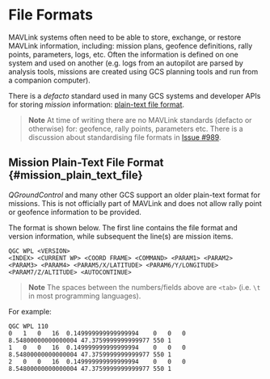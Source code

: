 # File Formats

MAVLink systems often need to be able to store, exchange, or restore MAVLink information, including: mission plans, geofence definitions, rally points, parameters, logs, etc.
Often the information is defined on one system and used on another (e.g. logs from an autopilot are parsed by analysis tools, missions are created using GCS planning tools and run from a companion computer).

There is a _defacto_ standard used in many GCS systems and developer APIs for storing _mission_ information: [plain-text file format](#mission_plain_text_file).

> **Note** At time of writing there are no MAVLink standards (defacto or otherwise) for: geofence, rally points, parameters etc.
> There is a discussion about standardising file formats in [Issue #989](https://github.com/mavlink/mavlink/issues/989).

## Mission Plain-Text File Format {#mission_plain_text_file}

_QGroundControl_ and many other GCS support an older plain-text format for missions.
This is not officially part of MAVLink and does not allow rally point or geofence information to be provided.

The format is shown below.
The first line contains the file format and version information, while subsequent the line(s) are mission items.

```
QGC WPL <VERSION>
<INDEX> <CURRENT WP> <COORD FRAME> <COMMAND> <PARAM1> <PARAM2> <PARAM3> <PARAM4> <PARAM5/X/LATITUDE> <PARAM6/Y/LONGITUDE> <PARAM7/Z/ALTITUDE> <AUTOCONTINUE>
```

> **Note** The spaces between the numbers/fields above are `<tab>` (i.e. `\t` in most programming languages).

For example:

```
QGC WPL 110
0	1	0	16	0.149999999999999994	0	0	0	8.54800000000000004	47.3759999999999977	550	1
1	0	0	16	0.149999999999999994	0	0	0	8.54800000000000004	47.3759999999999977	550	1
2	0	0	16	0.149999999999999994	0	0	0	8.54800000000000004	47.3759999999999977	550	1
```
